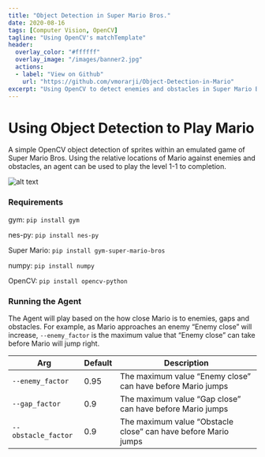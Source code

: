 ```yaml
---
title: "Object Detection in Super Mario Bros."
date: 2020-08-16
tags: [Computer Vision, OpenCV]
tagline: "Using OpenCV's matchTemplate"
header:
  overlay_color: "#ffffff"
  overlay_image: "/images/banner2.jpg"
  actions:
  - label: "View on Github"
    url: "https://github.com/vmorarji/Object-Detection-in-Mario"
excerpt: "Using OpenCV to detect enemies and obstacles in Super Mario Bros to complete the level 1-1"
---
```



# Using Object Detection to Play Mario

A simple OpenCV object detection of sprites within an emulated game of Super Mario Bros. Using the relative locations of Mario against enemies and obstacles, an agent can be used to play the level 1-1 to completion.


![alt text](https://github.com/vmorarji/Object-Detection-in-Mario/blob/master/assets/Mario.gif "Level 1-1")


### Requirements


gym: `pip install gym`

nes-py:	`pip install nes-py`

Super Mario: `pip install gym-super-mario-bros`

numpy: `pip install numpy`

OpenCV:  `pip install opencv-python`



### Running the Agent

The Agent will play based on the how close Mario is to enemies, gaps and obstacles. For example, as Mario approaches an enemy “Enemy close” will increase, `--enemy_factor` is the maximum value that “Enemy close” can take before Mario will jump right.

|Arg|Default|Description
|------------------|-------------------------------|-----------------------------|
|`--enemy_factor`| 0.95| The maximum value “Enemy close” can have before Mario jumps|
|`--gap_factor`|0.9| The maximum value “Gap close” can have before Mario jumps |
|`--obstacle_factor`|0.9| The maximum value “Obstacle close” can have before Mario jumps |